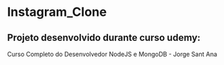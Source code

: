 # Instagram_Clone

## Projeto desenvolvido durante curso udemy: 
Curso Completo do Desenvolvedor NodeJS e MongoDB - Jorge Sant Ana
